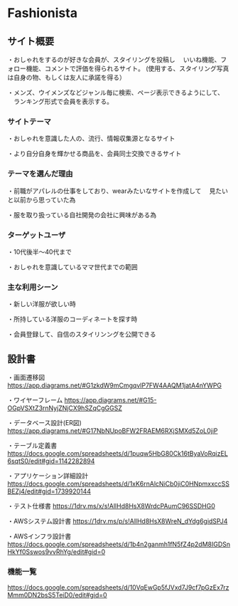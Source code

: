 # Fashionista

## サイト概要
・おしゃれをするのが好きな会員が、スタイリングを投稿し
　いいね機能、フォロー機能、コメントで評価を得られるサイト。
 (使用する、スタイリング写真は自身の物、もしくは友人に承諾を得る）

・メンズ、ウイメンズなどジャンル毎に検索、ページ表示できるようにして、
　ランキング形式で会員を表示する。

### サイトテーマ
・おしゃれを意識した人の、流行、情報収集源となるサイト

・より自分自身を輝かせる商品を、会員同士交換できるサイト

### テーマを選んだ理由
・前職がアパレルの仕事をしており、wearみたいなサイトを作成して
　見たいと以前から思っていた為

・服を取り扱っている自社開発の会社に興味がある為

### ターゲットユーザ
・10代後半〜40代まで

・おしゃれを意識しているママ世代までの範囲
### 主な利用シーン
・新しい洋服が欲しい時

・所持している洋服のコーディネートを探す時

・会員登録して、自信のスタイリンングを公開できる

## 設計書
・画面遷移図
https://app.diagrams.net/#G1zkdW9mCmgqvlP7FW4AAQM1jatA4nYWPG

・ワイヤーフレーム
https://app.diagrams.net/#G15-OGpVSXtZ3rnNyjZNjCX9hSZqCgGGSZ

・データベース設計(ER図)
https://app.diagrams.net/#G17NbNUpoBFW2FRAEM6RXjSMXd5ZoL0jiP

・テーブル定義書
https://docs.google.com/spreadsheets/d/1puqw5HbG80Ck16tByaVoRqizEL6sqtS0/edit#gid=1142282894

・アプリケーション詳細設計
https://docs.google.com/spreadsheets/d/1xK6rnAlcNiCb0jiC0HNpmxxccSSBEZj4/edit#gid=1739920144

・テスト仕様書
https://1drv.ms/x/s!AllHd8HsX8WrdcPAumC96SSDHG0

・AWSシステム設計書
https://1drv.ms/p/s!AllHd8HsX8WreN_dYdg6gidSPJ4

・AWSインフラ設計書
https://docs.google.com/spreadsheets/d/1b4n2ganmh1fN5fZ4p2dM8IGDSnHkYf0Sswos9vvRhYg/edit#gid=0

### 機能一覧

https://docs.google.com/spreadsheets/d/10VqEwGp5fJVxd7J9cf7pGzEx7rzMmm0DN2bsS5TeiD0/edit#gid=0


